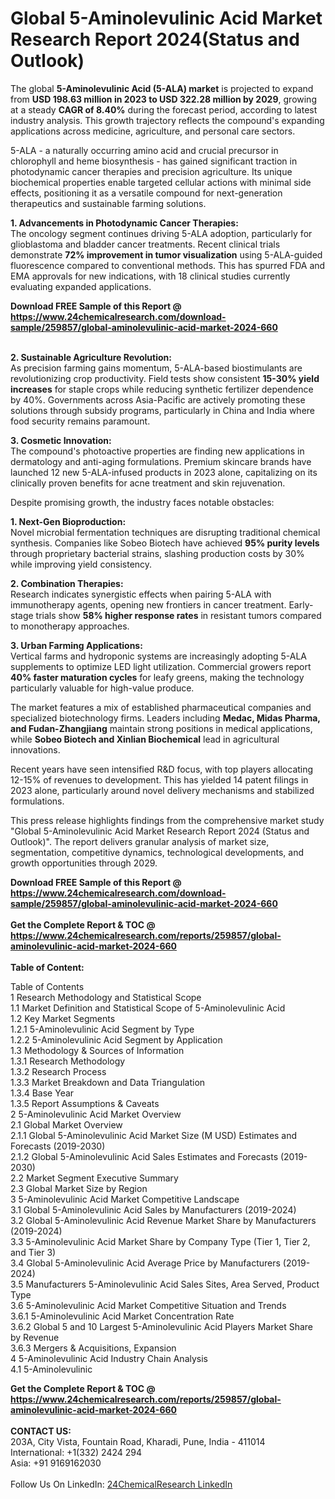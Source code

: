 <h1>Global 5-Aminolevulinic Acid Market Research Report 2024(Status and Outlook)</h1><p>The global <strong>5-Aminolevulinic Acid (5-ALA) market</strong> is projected to expand from <strong>USD 198.63 million in 2023 to USD 322.28 million by 2029</strong>, growing at a steady <strong>CAGR of 8.40%</strong> during the forecast period, according to latest industry analysis. This growth trajectory reflects the compound's expanding applications across medicine, agriculture, and personal care sectors.</p><p>5-ALA - a naturally occurring amino acid and crucial precursor in chlorophyll and heme biosynthesis - has gained significant traction in photodynamic cancer therapies and precision agriculture. Its unique biochemical properties enable targeted cellular actions with minimal side effects, positioning it as a versatile compound for next-generation therapeutics and sustainable farming solutions.</p><p><strong>1. Advancements in Photodynamic Cancer Therapies:</strong><br>
The oncology segment continues driving 5-ALA adoption, particularly for glioblastoma and bladder cancer treatments. Recent clinical trials demonstrate <strong>72% improvement in tumor visualization</strong> using 5-ALA-guided fluorescence compared to conventional methods. This has spurred FDA and EMA approvals for new indications, with 18 clinical studies currently evaluating expanded applications.</p><div><b>Download FREE Sample of this Report @ 
            <a href="https://www.24chemicalresearch.com/download-sample/259857/global-aminolevulinic-acid-market-2024-660">
            https://www.24chemicalresearch.com/download-sample/259857/global-aminolevulinic-acid-market-2024-660</a></b></div><br><p><strong>2. Sustainable Agriculture Revolution:</strong><br>
As precision farming gains momentum, 5-ALA-based biostimulants are revolutionizing crop productivity. Field tests show consistent <strong>15-30% yield increases</strong> for staple crops while reducing synthetic fertilizer dependence by 40%. Governments across Asia-Pacific are actively promoting these solutions through subsidy programs, particularly in China and India where food security remains paramount.</p><p><strong>3. Cosmetic Innovation:</strong><br>
The compound's photoactive properties are finding new applications in dermatology and anti-aging formulations. Premium skincare brands have launched 12 new 5-ALA-infused products in 2023 alone, capitalizing on its clinically proven benefits for acne treatment and skin rejuvenation.</p><p>Despite promising growth, the industry faces notable obstacles:</p><p><strong>1. Next-Gen Bioproduction:</strong><br>
Novel microbial fermentation techniques are disrupting traditional chemical synthesis. Companies like Sobeo Biotech have achieved <strong>95% purity levels</strong> through proprietary bacterial strains, slashing production costs by 30% while improving yield consistency.</p><p><strong>2. Combination Therapies:</strong><br>
Research indicates synergistic effects when pairing 5-ALA with immunotherapy agents, opening new frontiers in cancer treatment. Early-stage trials show <strong>58% higher response rates</strong> in resistant tumors compared to monotherapy approaches.</p><p><strong>3. Urban Farming Applications:</strong><br>
Vertical farms and hydroponic systems are increasingly adopting 5-ALA supplements to optimize LED light utilization. Commercial growers report <strong>40% faster maturation cycles</strong> for leafy greens, making the technology particularly valuable for high-value produce.</p><p>The market features a mix of established pharmaceutical companies and specialized biotechnology firms. Leaders including <strong>Medac, Midas Pharma, and Fudan-Zhangjiang</strong> maintain strong positions in medical applications, while <strong>Sobeo Biotech and Xinlian Biochemical</strong> lead in agricultural innovations.</p><p>Recent years have seen intensified R&amp;D focus, with top players allocating 12-15% of revenues to development. This has yielded 14 patent filings in 2023 alone, particularly around novel delivery mechanisms and stabilized formulations.</p><p>This press release highlights findings from the comprehensive market study "Global 5-Aminolevulinic Acid Market Research Report 2024 (Status and Outlook)". The report delivers granular analysis of market size, segmentation, competitive dynamics, technological developments, and growth opportunities through 2029.</p><div><b>Download FREE Sample of this Report @ 
            <a href="https://www.24chemicalresearch.com/download-sample/259857/global-aminolevulinic-acid-market-2024-660">
            https://www.24chemicalresearch.com/download-sample/259857/global-aminolevulinic-acid-market-2024-660</a></b></div><br><div><b>Get the Complete Report & TOC @ 
            <a href="https://www.24chemicalresearch.com/reports/259857/global-aminolevulinic-acid-market-2024-660">
            https://www.24chemicalresearch.com/reports/259857/global-aminolevulinic-acid-market-2024-660</a></b></div><br>
            <b>Table of Content:</b><p>Table of Contents<br />
1 Research Methodology and Statistical Scope<br />
1.1 Market Definition and Statistical Scope of 5-Aminolevulinic Acid<br />
1.2 Key Market Segments<br />
1.2.1 5-Aminolevulinic Acid Segment by Type<br />
1.2.2 5-Aminolevulinic Acid Segment by Application<br />
1.3 Methodology & Sources of Information<br />
1.3.1 Research Methodology<br />
1.3.2 Research Process<br />
1.3.3 Market Breakdown and Data Triangulation<br />
1.3.4 Base Year<br />
1.3.5 Report Assumptions & Caveats<br />
2 5-Aminolevulinic Acid Market Overview<br />
2.1 Global Market Overview<br />
2.1.1 Global 5-Aminolevulinic Acid Market Size (M USD) Estimates and Forecasts (2019-2030)<br />
2.1.2 Global 5-Aminolevulinic Acid Sales Estimates and Forecasts (2019-2030)<br />
2.2 Market Segment Executive Summary<br />
2.3 Global Market Size by Region<br />
3 5-Aminolevulinic Acid Market Competitive Landscape<br />
3.1 Global 5-Aminolevulinic Acid Sales by Manufacturers (2019-2024)<br />
3.2 Global 5-Aminolevulinic Acid Revenue Market Share by Manufacturers (2019-2024)<br />
3.3 5-Aminolevulinic Acid Market Share by Company Type (Tier 1, Tier 2, and Tier 3)<br />
3.4 Global 5-Aminolevulinic Acid Average Price by Manufacturers (2019-2024)<br />
3.5 Manufacturers 5-Aminolevulinic Acid Sales Sites, Area Served, Product Type<br />
3.6 5-Aminolevulinic Acid Market Competitive Situation and Trends<br />
3.6.1 5-Aminolevulinic Acid Market Concentration Rate<br />
3.6.2 Global 5 and 10 Largest 5-Aminolevulinic Acid Players Market Share by Revenue<br />
3.6.3 Mergers & Acquisitions, Expansion<br />
4 5-Aminolevulinic Acid Industry Chain Analysis<br />
4.1 5-Aminolevulinic </p><div><b>Get the Complete Report & TOC @ 
            <a href="https://www.24chemicalresearch.com/reports/259857/global-aminolevulinic-acid-market-2024-660">
            https://www.24chemicalresearch.com/reports/259857/global-aminolevulinic-acid-market-2024-660</a></b></div><br><b>CONTACT US:</b><br>
            203A, City Vista, Fountain Road, Kharadi, Pune, India - 411014<br>
            International: +1(332) 2424 294<br>
            Asia: +91 9169162030 <br><br>
            Follow Us On LinkedIn: <a href="https://www.linkedin.com/company/24chemicalresearch/">24ChemicalResearch LinkedIn</a>
